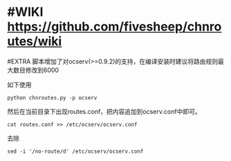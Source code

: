 #WIKI
https://github.com/fivesheep/chnroutes/wiki
===========
#EXTRA
脚本增加了对ocserv(>=0.9.2)的支持，在编译安装时建议将路由规则最大数目修改到6000

如下使用

```shell
python chnroutes.py -p ocserv
```

然后在当前目录下出现routes.conf，把内容追加到ocserv.conf中即可。

```shell
cat routes.conf >> /etc/ocserv/ocserv.conf
```

去除

```shell
sed -i '/no-route/d' /etc/ocserv/ocserv.conf
```

